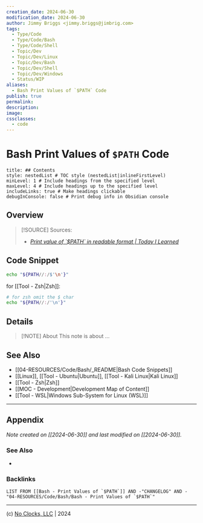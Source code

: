 ```yaml
---
creation_date: 2024-06-30
modification_date: 2024-06-30
author: Jimmy Briggs <jimmy.briggs@jimbrig.com>
tags:
  - Type/Code
  - Type/Code/Bash
  - Type/Code/Shell
  - Topic/Dev
  - Topic/Dev/Linux
  - Topic/Dev/Bash
  - Topic/Dev/Shell
  - Topic/Dev/Windows
  - Status/WIP
aliases:
  - Bash Print Values of `$PATH` Code
publish: true
permalink:
description:
image:
cssclasses:
  - code
---
```


# Bash Print Values of `$PATH` Code

```table-of-contents
title: ## Contents 
style: nestedList # TOC style (nestedList|inlineFirstLevel)
minLevel: 1 # Include headings from the specified level
maxLevel: 4 # Include headings up to the specified level
includeLinks: true # Make headings clickable
debugInConsole: false # Print debug info in Obsidian console
```

## Overview

> [!SOURCE] Sources:
> - *[Print value of \`$PATH\` in readable format | Today I Learned](https://til.bhupesh.me/shell/print-value-of-path-readable-format)*

## Code Snippet

```bash
echo "${PATH//:/$'\n'}"
```

for [[Tool - Zsh|Zsh]]:

```bash
# for zsh omit the $ char
echo "${PATH//:/'\n'}"
```



## Details

> [!NOTE] About
> This note is about ...

## See Also

- [[04-RESOURCES/Code/Bash/_README|Bash Code Snippets]]
- [[Linux]], [[Tool - Ubuntu|Ubuntu]], [[Tool - Kali Linux|Kali Linux]]
- [[Tool - Zsh|Zsh]]
- [[MOC - Development|Development Map of Content]]
- [[Tool - WSL|Windows Sub-System for Linux (WSL)]]

***

## Appendix

*Note created on [[2024-06-30]] and last modified on [[2024-06-30]].*

### See Also

- 

### Backlinks

```dataview
LIST FROM [[Bash - Print Values of `$PATH`]] AND -"CHANGELOG" AND -"04-RESOURCES/Code/Bash/Bash - Print Values of `$PATH`"
```

***

(c) [No Clocks, LLC](https://github.com/noclocks) | 2024